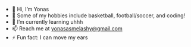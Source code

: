 - 👋 Hi, I’m Yonas
- 👀 Some of my hobbies include basketball, football/soccer, and coding!
- 🌱 I’m currently learning uhhh
- 📫 Reach me at yonasasmelashy@gmail.com
- ⚡ Fun fact: I can move my ears

<!---
tablelampp/tablelampp is a ✨ special ✨ repository because its `README.md` (this file) appears on your GitHub profile.
You can click the Preview link to take a look at your changes.
--->

